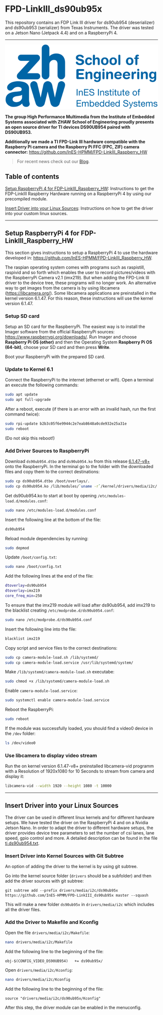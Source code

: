 # FPD-LinkIII_ds90ub95x
This repository contains an FDP Link III driver for ds90ub954 (deserializer) and ds90ub953 (serializer) from Texas Instruments. The driver was tested on a Jetson Nano (Jetpack 4.4) and on a RaspberryPi 4.

---

[![logo](https://github.com/InES-HPMM/FPD-LinkIII_Raspberry_HW/blob/master/images/ines_logo.png)](https://www.zhaw.ch/en/engineering/institutes-centres/ines/ "Homepage")

__The group High Performance Multimedia from the Institute of Embedded Systems associated with ZHAW School of Engineering proudly presents an open source driver for TI devices DS90UB954 paired with DS90UB953.__

__Additionally we made a TI FPD-Link III hardware compatible with the Raspberry Pi camera and the Raspberry Pi FFC (FPC, ZIF) camera connector:__
<https://github.com/InES-HPMM/FPD-LinkIII_Raspberry_HW>

> For recent news check out our [Blog](https://blog.zhaw.ch/high-performance/).

## Table of contents

[Setup RaspberryPi 4 for FDP-LinkIII_Raspberry_HW](#setup-raspberrypi-4-for-fdp-linkiii_raspberry_hw): Instructions to get the FDP-LinkIII Raspberry Hardware running on a RaspberryPi 4 by using our precompiled module.

[Insert Driver into your Linux Sources](#insert-driver-into-your-linux-sources): Instructions on how to get the driver into your custom linux sources.

---

## Setup RaspberryPi 4 for FDP-LinkIII_Raspberry_HW

This section gives instructions to setup a RaspberryPi 4 to use the hardware developed in: https://github.com/InES-HPMM/FPD-LinkIII_Raspberry_HW. 

The raspian operating system comes with programs such as raspistill, raspivid and so forth which enables the user to record pictures/videos with the RaspberryPi Camera v2.1 (imx219). But when adding the FPD-Link III driver to the device tree, these programs will no longer work. An alternative way to get images from the camera is by using libcamera (<https://libcamera.org/>). Some libcamera applications are preinstalled in the kernel version 6.1.47. For this reason, these instructions will use the kernel version 6.1.47.

### Setup SD card
Setup an SD card for the RaspberryPi. The easiest way is to install the Imager software from the official RaspberryPi sources: https://www.raspberrypi.org/downloads/. Run Imager and choose **Raspberry Pi OS (other)** and then the Operating System **Raspberry Pi OS (64-bit)**, choose your SD card and then press **Write**.

Boot your RaspberryPi with the prepared SD card.

### Update to Kernel 6.1

Connect the RaspberryPi to the internet (ethernet or wifi). Open a terminal an execute the following commands:

```bash
sudo apt update
sudo apt full-upgrade
```

After a reboot, execute (if there is an error with an invalid hash, run the first command twice):

```bash
sudo rpi-update b2b3c05f6e9944c2e7eab8648a0cde932e25a31e
sudo reboot
```

(Do not skip this reboot!)

### Add Driver Sources to RaspberryPi

Download `ds90ub954.dtbo` and `ds90ub954.ko` from this release [6.1.47-v8+](https://github.com/InES-HPMM/FPD-LinkIII_ds90ub95x/releases/tag/raspi-6.1.47-v8%2B) onto the RaspberryPi. In the terminal go to the folder with the downloaded files and copy them to the correct destinations:

```bash
sudo cp ds90ub954.dtbo /boot/overlays/.
sudo cp ds90ub954.ko /lib/modules/`uname -r`/kernel/drivers/media/i2c/.
```

Get ds90ub954.ko to start at boot by opening `/etc/modules-load.d/modules.conf`:

```bash
sudo nano /etc/modules-load.d/modules.conf
```

Insert the following line at the bottom of the file:

```bash
ds90ub954
```

Reload module dependencies by running:

```bash
sudo depmod
```

Update `/boot/config.txt`:

```bash
sudo nano /boot/config.txt
```

Add the following lines at the end of the file:

```bash
dtoverlay=ds90ub954
dtoverlay=imx219
core_freq_min=250
```

To ensure that the imx219 module will load after ds90ub954, add imx219 to the blacklist creating `/etc/modprobe.d/ds90ub954.conf`:
```bash
sudo nano /etc/modprobe.d/ds90ub954.conf
```

Insert the following line into the file:

```bash
blacklist imx219
```

Copy script and service files to the correct destinations:

```bash
sudo cp camera-module-load.sh /lib/systemd/
sudo cp camera-module-load.service /usr/lib/systemd/system/
```

Make `/lib/systemd/camera-module-load.sh` executabe:
```bash
sudo chmod +x /lib/systemd/camera-module-load.sh
```

Enable `camera-module-load.service`:
```bash
sudo systemctl enable camera-module-load.service
```

Reboot the RaspberryPi:

```bash
sudo reboot
```

If the module was successfully loaded, you should find a video0 device in the `/dev` folder:

```bash
ls /dev/video0
```

### Use libcamera to display video stream

Run the on kernel version 6.1.47-v8+ preinstalled libcamera-vid programm with a Resolution of 1920x1080 for 10 Seconds to stream from camera and display it:

```bash
libcamera-vid --width 1920 --height 1080 -t 10000
```


---

## Insert Driver into your Linux Sources
The driver can be used in different linux kernels and for different hardware setups. We have tested the driver on the RaspberryPi 4 and on a Nvidia Jetson Nano. In order to adapt the driver to different hardware setups, the driver provides device tree parameters to set the number of csi lanes, lane speed, gpio control and more. A detailed description can be found in the file [ti,ds90ub954.txt](https://github.com/InES-HPMM/FPD-LinkIII_ds90ub95x/blob/master/ti%2Cds90ub954.txt).

### Insert Driver into Kernel Sources with Git Subtree

An option of adding the driver to the kernel is by using git subtree.

Go into the kernel source folder (`drivers` should be a subfolder) and then add the driver sources with git subtree:

```
git subtree add --prefix drivers/media/i2c/ds90ub95x https://github.com/InES-HPMM/FPD-LinkIII_ds90ub95x master --squash
```

This will make a new folder `ds90ub95x` in `drivers/media/i2c` which includes all the driver files.

### Add the Driver to Makefile and Kconfig

Open the file `drivers/media/i2c/Makefile`:

```bash
nano drivers/media/i2c/Makefile
```

Add the following line to the beginning of the file:

```
obj-$(CONFIG_VIDEO_DS90UB954)	+= ds90ub95x/
```

Open `drivers/media/i2c/Kconfig`:

```bash
nano drivers/media/i2c/Kconfig
```

Add the following line to the beginning of the file:

```
source "drivers/media/i2c/ds90ub95x/Kconfig"
```

After this step, the driver module can be enabled in the menuconfig.


